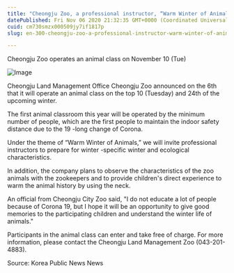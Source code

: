 ```yaml
---
title: "Cheongju Zoo, a professional instructor, “Warm Winter of Animals” Animal Class Operation"
datePublished: Fri Nov 06 2020 21:32:35 GMT+0000 (Coordinated Universal Time)
cuid: cm730smzx000509jy7if1817p
slug: en-300-cheongju-zoo-a-professional-instructor-warm-winter-of-animals-animal-class-operation

---
```



Cheongju Zoo operates an animal class on November 10 (Tue)

![Image](https://cdn.hashnode.com/res/hashnode/image/upload/v1739431818853/e7001d6b-2b53-42af-8b45-ed8989f8dbf4.jpeg)

Cheongju Land Management Office Cheongju Zoo announced on the 6th that it will operate an animal class on the top 10 (Tuesday) and 24th of the upcoming winter.

The first animal classroom this year will be operated by the minimum number of people, which are the first people to maintain the indoor safety distance due to the 19 -long change of Corona.

Under the theme of “Warm Winter of Animals,” we will invite professional instructors to prepare for winter -specific winter and ecological characteristics.

In addition, the company plans to observe the characteristics of the zoo animals with the zookeepers and to provide children's direct experience to warm the animal history by using the neck.

An official from Cheongju City Zoo said, "I do not educate a lot of people because of Corona 19, but I hope it will be an opportunity to give good memories to the participating children and understand the winter life of animals."

Participants in the animal class can enter and take free of charge. For more information, please contact the Cheongju Land Management Zoo (043-201-4883).

Source: Korea Public News News